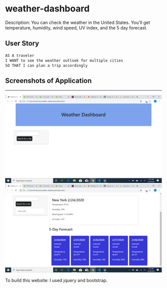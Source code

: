 # weather-dashboard

Description: You can check the weather in the United States. You'll get temperature, humidity, wind speed, UV index, and the 5 day forecast.

## User Story

```
AS A traveler
I WANT to see the weather outlook for multiple cities
SO THAT I can plan a trip accordingly
```

## Screenshots of Application
---
![home](/imgs/homePageForWeatherDashboard.png)
![results](/imgs/showingFiveDayForeCast.png)


To build this website: I used jquery and bootstrap.